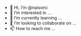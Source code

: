 - 👋 Hi, I’m @naisonc
- 👀 I’m interested in ...
- 🌱 I’m currently learning ...
- 💞️ I’m looking to collaborate on ...
- 📫 How to reach me ...

<!---
naisonc/naisonc is a ✨ special ✨ repository because its `README.md` (this file) appears on your GitHub profile.
You can click the Preview link to take a look at your changes.
--->
